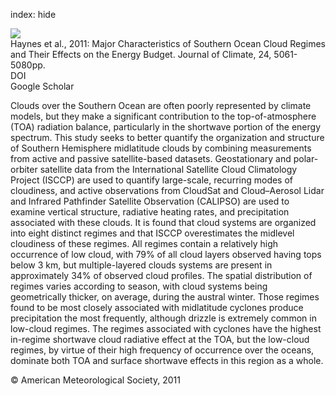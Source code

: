 index: hide

<div class="Citation">
    <div class="Citation-thumb CitationThumb-linked"  data-href="https://doi.org/10.1175/2011jcli4052.1">
      <img src="https://static.claimspace.cloud/climate-study-static/refs/thumbs/9/Haynes_et_al_2011-thumb.png" />
    </div>

  <div class="Citation-body">
    <div class="Citation-text">Haynes et al., 2011: Major Characteristics of Southern Ocean Cloud Regimes and Their Effects on the Energy Budget. <span class="Article-journal">Journal of Climate, </span><span class="Article-volume">24, </span>5061-5080pp.</div>
    <div class="Citation-links">
      <div class="CitationLink" data-href="https://doi.org/10.1175/2011jcli4052.1">
        <div class="CitationLink-icon CitationLink-Doi"></div>
        <div class="CitationLink-text">DOI</div>
      </div>
      <div class="CitationLink" data-href="https://scholar.google.com/scholar?q=10.1175/2011jcli4052.1">
        <div class="CitationLink-icon CitationLink-Scholar"></div>
        <div class="CitationLink-text">Google Scholar</div>
      </div>
    </div>
  </div>
</div>

Clouds over the Southern Ocean are often poorly represented by climate models, but they make a significant contribution to the top-of-atmosphere (TOA) radiation balance, particularly in the shortwave portion of the energy spectrum. This study seeks to better quantify the organization and structure of Southern Hemisphere midlatitude clouds by combining measurements from active and passive satellite-based datasets. Geostationary and polar-orbiter satellite data from the International Satellite Cloud Climatology Project (ISCCP) are used to quantify large-scale, recurring modes of cloudiness, and active observations from CloudSat and Cloud–Aerosol Lidar and Infrared Pathfinder Satellite Observation (CALIPSO) are used to examine vertical structure, radiative heating rates, and precipitation associated with these clouds. It is found that cloud systems are organized into eight distinct regimes and that ISCCP overestimates the midlevel cloudiness of these regimes. All regimes contain a relatively high occurrence of low cloud, with 79% of all cloud layers observed having tops below 3 km, but multiple-layered clouds systems are present in approximately 34% of observed cloud profiles. The spatial distribution of regimes varies according to season, with cloud systems being geometrically thicker, on average, during the austral winter. Those regimes found to be most closely associated with midlatitude cyclones produce precipitation the most frequently, although drizzle is extremely common in low-cloud regimes. The regimes associated with cyclones have the highest in-regime shortwave cloud radiative effect at the TOA, but the low-cloud regimes, by virtue of their high frequency of occurrence over the oceans, dominate both TOA and surface shortwave effects in this region as a whole.

<div class="Citation-copy">
&copy; American Meteorological Society, 2011
</div>